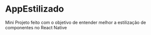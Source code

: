 # AppEstilizado
Mini Projeto feito com o objetivo de entender melhor a estilização de componentes no React Native
